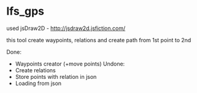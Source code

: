 # lfs_gps

used jsDraw2D  - http://jsdraw2d.jsfiction.com/

this tool create waypoints, relations and create path from 1st point to 2nd

Done:
- Waypoints creator (+move points)
Undone:
- Create relations
- Store points with relation in json
- Loading from json
